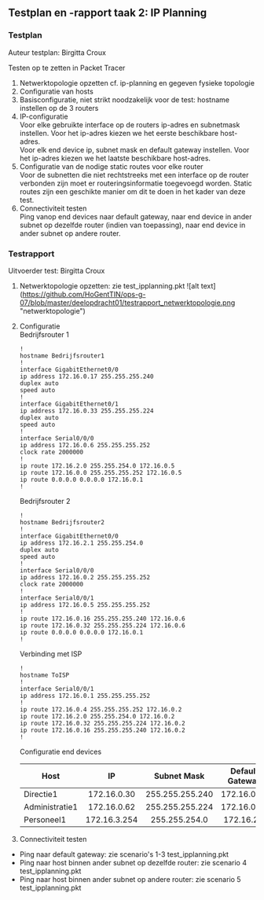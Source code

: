 ## Testplan en -rapport taak 2: IP Planning 

### Testplan

Auteur testplan: Birgitta Croux

Testen op te zetten in Packet Tracer

1. Netwerktopologie opzetten cf. ip-planning en gegeven fysieke topologie
2. Configuratie van hosts
  1. Basisconfiguratie, niet strikt noodzakelijk voor de test: hostname instellen op de 3 routers
  2. IP-configuratie  
     Voor elke gebruikte interface op de routers ip-adres en subnetmask instellen. Voor het ip-adres kiezen we het eerste beschikbare host-adres.  
     Voor elk end device ip, subnet mask en default gateway instellen. Voor het ip-adres kiezen we het laatste beschikbare host-adres.
  3. Configuratie van de nodige static routes voor elke router  
     Voor de subnetten die niet rechtstreeks met een interface op de router verbonden zijn moet er routeringsinformatie toegevoegd worden. Static routes zijn een geschikte manier om dit te doen in het kader van deze test.
3. Connectiviteit testen  
   Ping vanop end devices naar default gateway, naar end device in ander subnet op dezelfde router (indien van toepassing), naar end device in ander subnet op andere router.

### Testrapport

Uitvoerder test: Birgitta Croux

1. Netwerktopologie opzetten: zie test_ipplanning.pkt
   ![alt text] (https://github.com/HoGentTIN/ops-g-07/blob/master/deelopdracht01/testrapport_netwerktopologie.png "netwerktopologie")
2. Configuratie  
   Bedrijfsrouter 1
   ```
   !
   hostname Bedrijfsrouter1
   !
   interface GigabitEthernet0/0
   ip address 172.16.0.17 255.255.255.240
   duplex auto
   speed auto
   !
   interface GigabitEthernet0/1
   ip address 172.16.0.33 255.255.255.224
   duplex auto
   speed auto
   !
   interface Serial0/0/0
   ip address 172.16.0.6 255.255.255.252
   clock rate 2000000
   !
   ip route 172.16.2.0 255.255.254.0 172.16.0.5 
   ip route 172.16.0.0 255.255.255.252 172.16.0.5 
   ip route 0.0.0.0 0.0.0.0 172.16.0.1 
   !
   ```
   
   Bedrijfsrouter 2 
   ```
   !
   hostname Bedrijfsrouter2
   !
   interface GigabitEthernet0/0
   ip address 172.16.2.1 255.255.254.0
   duplex auto
   speed auto
   !
   interface Serial0/0/0
   ip address 172.16.0.2 255.255.255.252
   clock rate 2000000
   !
   interface Serial0/0/1
   ip address 172.16.0.5 255.255.255.252
   !
   ip route 172.16.0.16 255.255.255.240 172.16.0.6 
   ip route 172.16.0.32 255.255.255.224 172.16.0.6 
   ip route 0.0.0.0 0.0.0.0 172.16.0.1 
   !
   ```
   
   Verbinding met ISP
   ```
   !
   hostname ToISP
   !
   interface Serial0/0/1
   ip address 172.16.0.1 255.255.255.252
   !
   ip route 172.16.0.4 255.255.255.252 172.16.0.2 
   ip route 172.16.2.0 255.255.254.0 172.16.0.2 
   ip route 172.16.0.32 255.255.255.224 172.16.0.2 
   ip route 172.16.0.16 255.255.255.240 172.16.0.2 
   !
   ```
   
   Configuratie end devices
   
   | Host           | IP          | Subnet Mask     | Default Gateway |
   | ----           | :--:        | :--:            | :--:            |
   | Directie1      | 172.16.0.30 | 255.255.255.240 | 172.16.0.17     |
   | Administratie1 | 172.16.0.62 | 255.255.255.224 | 172.16.0.33     |
   | Personeel1     | 172.16.3.254| 255.255.254.0   | 172.16.2.1      |
   
3. Connectiviteit testen  
  * Ping naar default gateway: zie scenario's 1-3 test_ipplanning.pkt
  * Ping naar host binnen ander subnet op dezelfde router: zie scenario 4 test_ipplanning.pkt
  * Ping naar host binnen ander subnet op andere router: zie scenario 5 test_ipplanning.pkt
